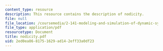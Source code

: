 ```yaml
---
content_type: resource
description: This resource contains the description of nodicity.
file: null
file_location: /coursemedia/2-141-modeling-and-simulation-of-dynamic-systems-fall-2006/2ed0ea8681751629ad142eff33a0df23_nodicity.pdf
file_type: application/pdf
resourcetype: Document
title: nodicity.pdf
uid: 2ed0ea86-8175-1629-ad14-2eff33a0df23
---
```

